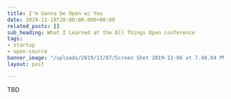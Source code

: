 ```yaml
---
title: I'm Gonna be Open w/ You
date: 2019-11-18T20:00:00.000+00:00
related_posts: []
sub_heading: What I Learned at the All Things Open conference
tags:
- startup
- open-source
banner_image: "/uploads/2019/11/07/Screen Shot 2019-11-06 at 7.40.04 PM.png"
layout: post

---
```


TBD
